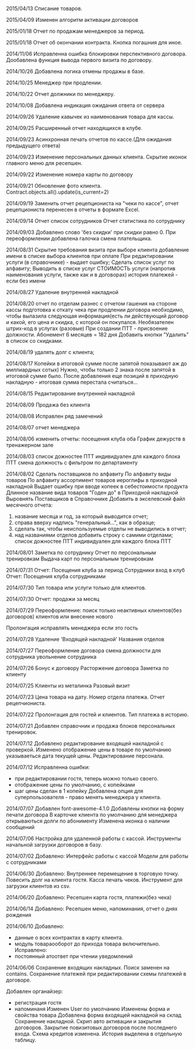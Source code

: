 2015/04/13
Списание товаров.

2015/04/09
Изменен алгоритм активации договоров

2015/01/18
Отчет по продажам менеджеров за период.

2015/01/18
Отчет об окончании контракта.
Кнопка погашния для иное.

2014/11/06
Исправленна ошибка блокировки перспективного договора.
Дообавлена функция вывода первого визита по договору.

2014/10/26
Добавлена логика отмены продажы в базе.

2014/10/25
Менеджер при продлении.

2014/10/22
Отчет должники по менеджеру.

2014/10/08
Добавлена индикация ожидания ответа от сервера

2014/09/26
Удаление кавычек из наименования товара для кассы.

2014/09/25
Расширенный отчет находящихся в клубе.

2014/09/23
Асинхронная печать отчетов по кассе.(Для ожидания предыдущего ответа)

2014/09/23
Изменение персональных данных клиента.
Скрытие иконок главного меню для ресепшен.

2014/09/22
Изменение номера карты по договору

2014/09/21
Обновление фото клиента.
Contract.objects.all().update(is_current=2)

2014/09/19
Заменить отчет рецепциониста на "чеки по кассе",
отчет рецепциониста перенесен в отчеты в формате Excel.

2014/09/14
Отчет список сотрудников
Отчет статистика по сотруднику

2014/09/03
Добавлено слово 'без скидки' при скидки равно 0.
При переоформлении добавлена галочка смена плательщика.

2014/08/31
Скрытие требования визита при выборе клиента
добавление имени в списке выбора клиентов при оплате
При редактировании услуги (в справочнике) - выдает ошибку;
Сделать список услуг по алфавиту;
Выводить в списке услуг СТОИМОСТЬ услуги (напротив наименования услуги, также как и в договорах)
история платежей - если без имени

2014/08/27
Удаление внутренней накладной

2014/08/20
отчет по отделам разнес с отчетом гашения на стороне кассы
подготовка к откату чека
при продлении договора необходимо, чтобы вылазила следующая информация(есть ли действующий договор и какой, его цена и скидка, с которой он покупался.
Необязателен штрих-код в услугах (разовые)
При создании ПТТ - присвоение должности.
Абонемент 6 месяцев = 182 дня
Добавить кнопки "Удалить" в список со скидками.

2014/08/19
удалять долг с клиента;

2014/08/17
Копейки в итоговой сумме после запятой показывают аж до миллиардных сотых)
Нужно, чтобы только 2 знака после запятой в итоговой сумме было.
После добавления еще позиций в приходную накладную - 
итоговая сумма перестала считаться...

2014/08/15
Редактирование внутренней накладной

2014/08/09
Продажа без клиента

2014/08/08
Исправлен ряд замечений

2014/08/07
отчет менеджера

2014/08/06
изменить отчеты: посещения клуба оба
График дежурств в тренажерном зале

2014/08/03
список дожностее ПТТ индивидуален для каждого блока ПТТ
смена должность с фильтром по департаменту

2014/08/02
Сделать поставщиков по алфавиту
По алфавиту виды товаров
По алфавиту ассортимент товаров
иероглифы в приходной накладной
Выдает ошибку при вводе копеек в себестоимости продукта
Длинное название вида товаров
"Годен до" в Приходной накладной
Выровнять Поставщиков в Справочнике
Добавить в экселевский файл месячного отчета:
1) название месяца и год, за который выводится отчет;
2) справа вверху надпись "генеральный...", как в образце;
3) сделать так, чтобы неиспользуемые отделы не выводились в отчет;
4) над названиями отделов добавить строку с самими отделами;
список дожностее ПТТ индивидуален для каждого блока ПТТ

2014/08/01
Заметка по сотруднику
Отчет по персональным тренировкам
Выдача карт по персональным тренировкам

2014/07/31
Отчет: Посещения клуба за период
Сотрудники вход в клуб
Отчет: Посещения клуба сотрудниками

2014/07/30
Тип товара или услуги только для клиентов.

2014/07/30
Отчет: продажи за месяц

2014/07/29
Переоформление:
поиск только неактивных клиентов(без договоров) клиентов или внесение нового

Пролонгация исправлять менеджера если это гость

2014/07/28
Удаление 'Входящей накладной'
Названия отделов

2014/07/27
Переоформление договора
смена должности для сотрудника
увольнение сотрудника

2014/07/26
Бонус к договору
Расторжение договора
Заметка по клиенту

2014/07/25
Клиенты из металинка
Разовый визит

2014/07/23
Цена товара на дату.
Номер отдела платежа.
Отчет рецепчиониста.

2014/07/22
Пролонгация для гостей и клиентов.
Тип платежа в историю.

2014/07/21
Добавлен справочник и продажа блоков персональных тренировок.

2014/07/12
Добавлено редактирование входящей накладной с проверкой.
Изменено отображение цены в товаре по умолчанию указываеться дата текущей цены.
Редактирование персонала.

2014/07/12
Исправленна ошибки:
 - при редактировании гостя, теперь можно только своего.
 - отображение цены по умолчанию, с копейками
 - шаг цены сделан в 1 копейку
Добавлена опция для суперпользователя - право менять менеджера у клиента.

2014/07/07
Добавлен font-awesome-4.1.0
Добавлены кнопки на форму печати договора
В карточке клиента по умолчанию для менеджера открываються долги по абонименту
Изменена иконка о наличии сообщений

2014/07/06
Настройка для удаленной работы с кассой.
Инструменты начальной загрузки договоров в базу.

2014/07/02
Добавлено:
Интерфейс работы с кассой
Модели для работы с сотрудниками

2014/06/30
Добавлено:
Внутреннее перемещение в торговую точку.
Повесить долг на клиента гостя.
Касса печать чеков.
Инструмент для загрузки клиентов из csv.

2014/06/20
Добавлено:
Ресепшен карта гостя, платежи(без чека)

2014/06/14
Добавлено:
Ресепшен меню, напоминания, отчет о днях рождения

2014/06/10
Добавлено:
- данные о всех контрактах в карту клиента.
- модуль товараооборот до прихода товара включительно.
Исправлено:
- постоянный атоответ при чтении уведомлений

2014/06/06
Сохранение входящих накладных.
Поиск заменен на contains.
Сохранение платежей при редактировании схемы платежей в договоре.

Добавлен органайзер:
- регистрация гостя
- напоминаня
Изменен User по умолчанию
Изменены форма и свойства товара
Добавлена форма входящей накладной на склад
Сохранение накладной.
Скрип авто активации и закрытия договоров.
Закрытие повизитовых договоров после последнего входа.
Схема кредитов изменена. История выделена в отдельную таблицу.